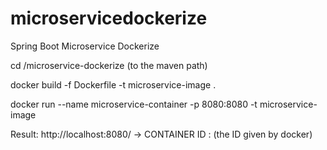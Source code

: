 # microservicedockerize
Spring Boot Microservice Dockerize

cd /microservice-dockerize (to the maven path) </br>

docker build -f Dockerfile -t microservice-image . </br>

docker run --name microservice-container -p 8080:8080 -t microservice-image </br>

Result:  http://localhost:8080/ -> CONTAINER ID : (the ID given by docker)
